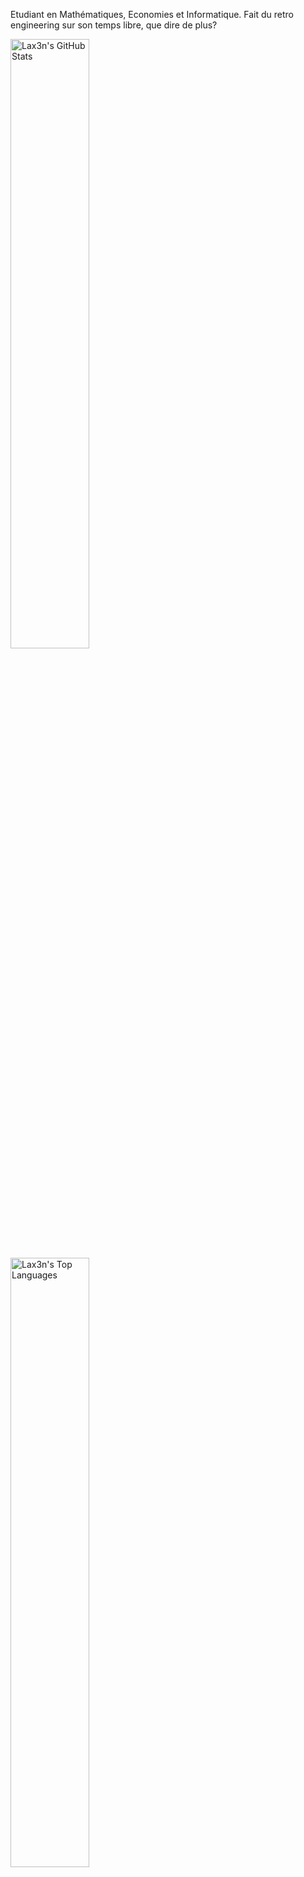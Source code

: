 Etudiant en Mathématiques, Economies et Informatique. Fait du retro engineering sur son temps libre, que dire de plus?

<p>
  <img src="https://github-readme-stats.vercel.app/api?username=Lax3n&theme=github_dark&show_icons=true&count_private=true" width="50%" alt="Lax3n's GitHub Stats">
  <img src="https://github-readme-stats.vercel.app/api/top-langs/?username=Lax3n&layout=compact&theme=github_dark" width="50%" alt="Lax3n's Top Languages">
</p>

